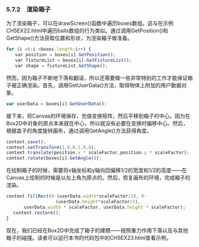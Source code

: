 ### 5.7.2　渲染箱子

为了渲染箱子，可以在drawScreen()函数中遍历boxes数组。这与在示例CH5EX22.html中遍历balls数组的行为类似。通过调用GetPosition()和GetShape()方法获取位置和形状，为渲染箱子做准备。

```javascript
for (i =0;i <boxes.length;i++) {
　　var position = boxes[i].GetPosition();
　　var fixtureList = boxes[i].GetFixtureList();
　　var shape = fixtureList.GetShape();
```

然而，因为箱子不断地下落和翻滚，所以还需要做一些非常特别的工作才能保证箱子被正确渲染。首先，调用GetUserData()方法，取得物体上附加的用户数据对象。

```javascript
var userData = boxes[i].GetUserData();
```

接下来，将Canvas的环境保存，充值变换矩阵，然后平移到箱子的中心。因为在Box2D中对象的原点本来就在中心，所以就没有必要在变换时偏移中心。然后，根据盒子的角度旋转画布，通过调用GetAngle()方法获得角度。

```javascript
context.save();
context.setTransform(1,0,0,1,0,0);
context.translate(position.x * scaleFactor,position.y * scaleFactor);
context.rotate(boxes[i].GetAngle());
```

在绘制箱子的时候，需要将x轴坐标和y轴向回偏移1/2的宽度和1/2的高度——在Canvas上绘制的时候是以左上角为原点的。然后，恢复画布的环境，完成箱子的渲染。

```javascript
context.fillRect(0-(userData.width*scaleFactor/2), 0-
　　　　　　 　　　 　(userData.height*scaleFactor/2),
　　　　userData.width * scaleFactor, userData.height * scaleFactor);
　 context.restore();
}
```

现在，我们已经在Box2D中完成了箱子的建模——按照重力作用下落以及与其他箱子的碰撞。读者可以运行本书的代码包中的CH5EX23.html查看示例。

